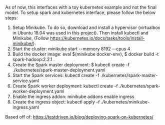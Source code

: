 As of now, this interfaces with a toy kubernetes example and not the final model.
To setup spark and kubernetes interface, please follow the below steps:
1) Setup Minikube. To do so, download and install a hypervisor (virtualbox in Ubuntu 18.04 was used in this project). Then install kubectl and Minikube, (Follow https://kubernetes.io/docs/tasks/tools/install-minikube/).
2) Start the cluster: minikube start --memory 8192 --cpus 4
3) Build the docker image: eval $(minikube docker-env), $ docker build -t spark-hadoop:2.2.1 .
4) Create the Spark master deployment: $ kubectl create -f ./kubernetes/spark-master-deployment.yaml
5) Start the Spark services: kubectl create -f ./kubernetes/spark-master-service.yaml
6) Create Spark worker deployment: kubectl create -f ./kubernetes/spark-worker-deployment.yaml
7) Enable the ingress addon:  minikube addons enable ingress
8) Create the ingress object: kubectl apply -f ./kubernetes/minikube-ingress.yaml

Based off of: https://testdriven.io/blog/deploying-spark-on-kubernetes/
